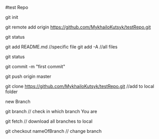 #test Repo

git init

git remote add origin https://github.com/MykhailoKutsyk/testRepo.git

git status

git add README.md  //specific file
git add -A   //all files 

git status

git commit -m "first commit"

git push origin master

git clone https://github.com/MykhailoKutsyk/testRepo.git   //add to local folder 

new Branch

git branch // check in which branch You are

git fetch   // download all branches to local

git checkout nameOfBranch // change branch